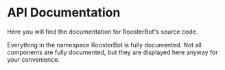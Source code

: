 # API Documentation
Here you will find the documentation for RoosterBot's source code.

Everything in the namespace RoosterBot is fully documented. Not all components are fully documented, but they are displayed here anyway for your convenience.